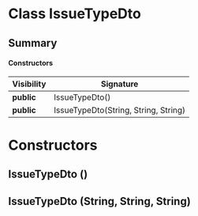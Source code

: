 Class IssueTypeDto
==================
Summary
-------
#### Constructors
| Visibility | Signature                            |
| ---------- | ------------------------------------ |
| **public** | IssueTypeDto()                       |
| **public** | IssueTypeDto(String, String, String) |

Constructors
============
IssueTypeDto ()
---------------

IssueTypeDto (String, String, String)
-------------------------------------



